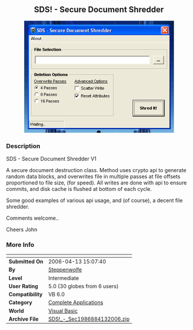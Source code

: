﻿<div align="center">

## SDS\! \- Secure Document Shredder

<img src="PIC2006413153151453.gif">
</div>

### Description

SDS - Secure Document Shredder V1

A secure document destruction class. Method uses crypto api to generate random data blocks, and overwrites file in multiple passes at file offsets proportioned to file size, (for speed). All writes are done with api to ensure commits, and disk cache is flushed at bottom of each cycle.

Some good examples of various api usage, and (of course), a decent file shredder.

Comments welcome..

Cheers John
 
### More Info
 


<span>             |<span>
---                |---
**Submitted On**   |2006-04-13 15:07:40
**By**             |[Steppenwolfe](https://github.com/Planet-Source-Code/PSCIndex/blob/master/ByAuthor/steppenwolfe.md)
**Level**          |Intermediate
**User Rating**    |5.0 (30 globes from 6 users)
**Compatibility**  |VB 6\.0
**Category**       |[Complete Applications](https://github.com/Planet-Source-Code/PSCIndex/blob/master/ByCategory/complete-applications__1-27.md)
**World**          |[Visual Basic](https://github.com/Planet-Source-Code/PSCIndex/blob/master/ByWorld/visual-basic.md)
**Archive File**   |[SDS\!\_\-\_Sec1986884132006\.zip](https://github.com/Planet-Source-Code/steppenwolfe-sds-secure-document-shredder__1-65004/archive/master.zip)








